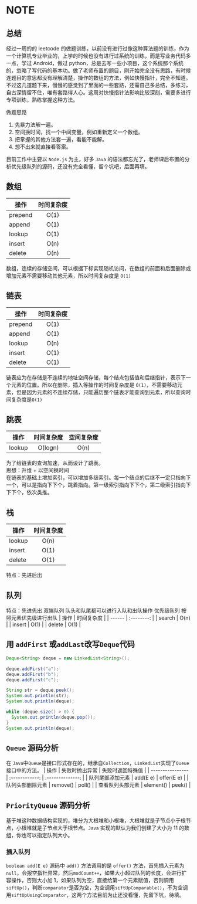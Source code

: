 # NOTE

## 总结
经过一周的的 leetcode 的做题训练，以前没有进行过像这种算法题的训练，作为一个计算机专业毕业的，上学的时候也没有进行过系统的训练，而是写业务代码多一点，学过 Android，做过 python，总是去写一些小项目，这个系统那个系统的，忽略了写代码的基本功。做了老师布置的题目，刚开始完全没有思路，有时候连题目的意思都没有理解清楚，操作的数组的方法，例如快慢指针，完全不知道。不过这几道题下来，慢慢的感觉到了里面的一些套路，还需自己多总结，多练习，自古深情留不住，唯有套路得人心。这周对快慢指针法影响比较深刻，需要多进行专项训练，熟练掌握这种方法。

做题思路  
1. 先暴力法解一遍。
2. 空间换时间，找一个中间变量，例如重新定义一个数组。
3. 把掌握的其他方法套一遍，看能不能解。
4. 想不出来就直接看答案。

目前工作中主要以 `Node.js` 为主，好多 `Java` 的语法都忘光了，老师课后布置的分析优先级队列的源码，还没有完全看懂，留个坑吧，后面再填。

## 数组
| 操作    | 时间复杂度 |
| ------- | :--------: |
| prepend |    O(1)    |
| append  |    O(1)    |
| lookup  |    O(1)    |
| insert  |    O(n)    |
| delete  |    O(n)    |

数组，连续的存储空间，可以根据下标实现随机访问，在数组的前面和后面删除或增加元素不需要移动其他元素，所以时间复杂度是 `O(1)`

## 链表
| 操作    | 时间复杂度 |
| ------- | :--------: |
| prepend |    O(1)    |
| append  |    O(1)    |
| lookup  |    O(n)    |
| insert  |    O(1)    |
| delete  |    O(1)    |

链表应为在存储是不连续的地址空间存储，每个结点包括值和后继指针，表示下一个元素的位置。所以在删除，插入等操作的时间复杂度是 `O(1)`，不需要移动元素，但是因为元素的不连续存储，只能遍历整个链表才能查询到元素，所以查询时间复杂度是`O(1)`

## 跳表
| 操作   | 时间复杂度 | 空间复杂度 |
| ------ | :--------: | :--------: |
| lookup |  O(logn)   |    O(n)    |
为了给链表的查询加速，从而设计了跳表。  
思想：升维 + 以空间换时间  
在链表的基础上增加索引，可以增加多级索引。每一个结点的后继不一定只指向下一个，可以是指向下下个，跳着指向。第一级索引指向下下个，第二级索引指向下下下个，依次类推。

## 栈
| 操作   | 时间复杂度 |
| ------ | :--------: |
| lookup |    O(n)    |
| insert |    O(1)    |
| delete |    O(1)    |
特点：先进后出

## 队列
特点：先进先出
双端队列 队头和队尾都可以进行入队和出队操作
优先级队列 按照元素优先级进行出队
| 操作   | 时间复杂度 |
| ------ | :--------: |
| search |    O(n)    |
| insert |    O(1)    |
| delete |    O(1)    |

## 用 `addFirst` 或`addLast`改写`Deque`代码
```java
Deque<String> deque = new LinkedList<String>();

deque.addFirst("a");
deque.addFirst("b");
deque.addFirst("c");

String str = deque.peek();
System.out.println(str);
System.out.println(deque);

while (deque.size() > 0) {
  System.out.println(deque.pop());
}
System.out.println(deque);
```

## `Queue` 源码分析
在 `Java`中`Queue`是接口形式存在的，继承自`Collection`，`LinkedList`实现了`Queue`接口中的方法。
| 操作             | 失败时抛出异常 | 失败时返回特殊值 |
| ---------------- | :------------: | :--------------: |
| 队列尾部添加元素 |    add(E e)    |    offer(E e)    |
| 队列头部删除元素 |    remove()    |      poll()      |
| 查看队列头部元素 |   element()    |      peek()      |

## `PriorityQueue` 源码分析
基于堆这种数据结构实现的，堆分为大根堆和小根堆，大根堆就是子节点小于根节点，小根堆就是子节点大于根节点。`Java` 实现的默认为我们创建了大小为 11 的数组，你也可以指定队列大小。  
### 插入队列
`boolean add(E e)` 源码中 `add()` 方法调用的是 `offer()` 方法，首先插入元素为 `null`，会报空指针异常，然后`modCount++`，如果大小超过队列的长度，会进行扩容操作，否则大小加 1，如果队列为空，直接给第一个元素赋值，否则调用`siftUp()`，判断`comparator`是否为空，为空调用`siftUpComparable()`，不为空调用`siftUpUsingComparator`，这两个方法目前为止还没看懂，先留下坑，待填。